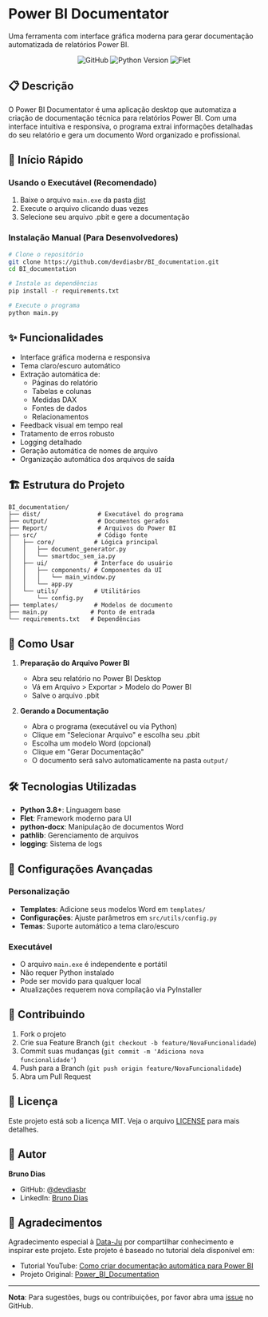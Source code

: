 # Power BI Documentator

Uma ferramenta com interface gráfica moderna para gerar documentação automatizada de relatórios Power BI.

<div align="center">

![GitHub](https://img.shields.io/github/license/devdiasbr/BI_documentation)
![Python Version](https://img.shields.io/badge/python-3.8%2B-blue)
![Flet](https://img.shields.io/badge/flet-latest-green)

</div>

## 📋 Descrição

O Power BI Documentator é uma aplicação desktop que automatiza a criação de documentação técnica para relatórios Power BI. Com uma interface intuitiva e responsiva, o programa extrai informações detalhadas do seu relatório e gera um documento Word organizado e profissional.

## 🚀 Início Rápido

### Usando o Executável (Recomendado)

1. Baixe o arquivo `main.exe` da pasta [dist](dist/)
2. Execute o arquivo clicando duas vezes
3. Selecione seu arquivo .pbit e gere a documentação

### Instalação Manual (Para Desenvolvedores)

```bash
# Clone o repositório
git clone https://github.com/devdiasbr/BI_documentation.git
cd BI_documentation

# Instale as dependências
pip install -r requirements.txt

# Execute o programa
python main.py
```

## ✨ Funcionalidades

- Interface gráfica moderna e responsiva
- Tema claro/escuro automático
- Extração automática de:
  - Páginas do relatório
  - Tabelas e colunas
  - Medidas DAX
  - Fontes de dados
  - Relacionamentos
- Feedback visual em tempo real
- Tratamento de erros robusto
- Logging detalhado
- Geração automática de nomes de arquivo
- Organização automática dos arquivos de saída

## 🏗️ Estrutura do Projeto

```
BI_documentation/
├── dist/                # Executável do programa
├── output/              # Documentos gerados
├── Report/              # Arquivos do Power BI
├── src/                 # Código fonte
│   ├── core/           # Lógica principal
│   │   ├── document_generator.py
│   │   └── smartdoc_sem_ia.py
│   ├── ui/             # Interface do usuário
│   │   ├── components/ # Componentes da UI
│   │   │   └── main_window.py
│   │   └── app.py
│   └── utils/          # Utilitários
│       └── config.py
├── templates/          # Modelos de documento
├── main.py            # Ponto de entrada
└── requirements.txt   # Dependências
```

## 📝 Como Usar

1. **Preparação do Arquivo Power BI**
   - Abra seu relatório no Power BI Desktop
   - Vá em Arquivo > Exportar > Modelo do Power BI
   - Salve o arquivo .pbit

2. **Gerando a Documentação**
   - Abra o programa (executável ou via Python)
   - Clique em "Selecionar Arquivo" e escolha seu .pbit
   - Escolha um modelo Word (opcional)
   - Clique em "Gerar Documentação"
   - O documento será salvo automaticamente na pasta `output/`

## 🛠️ Tecnologias Utilizadas

- **Python 3.8+**: Linguagem base
- **Flet**: Framework moderno para UI
- **python-docx**: Manipulação de documentos Word
- **pathlib**: Gerenciamento de arquivos
- **logging**: Sistema de logs

## 🔧 Configurações Avançadas

### Personalização
- **Templates**: Adicione seus modelos Word em `templates/`
- **Configurações**: Ajuste parâmetros em `src/utils/config.py`
- **Temas**: Suporte automático a tema claro/escuro

### Executável
- O arquivo `main.exe` é independente e portátil
- Não requer Python instalado
- Pode ser movido para qualquer local
- Atualizações requerem nova compilação via PyInstaller

## 🤝 Contribuindo

1. Fork o projeto
2. Crie sua Feature Branch (`git checkout -b feature/NovaFuncionalidade`)
3. Commit suas mudanças (`git commit -m 'Adiciona nova funcionalidade'`)
4. Push para a Branch (`git push origin feature/NovaFuncionalidade`)
5. Abra um Pull Request

## 📄 Licença

Este projeto está sob a licença MIT. Veja o arquivo [LICENSE](LICENSE) para mais detalhes.

## 👤 Autor

**Bruno Dias**
- GitHub: [@devdiasbr](https://github.com/devdiasbr)
- LinkedIn: [Bruno Dias](https://www.linkedin.com/in/bruno-dias-b195611a7/)

## 🙏 Agradecimentos

Agradecimento especial à [Data-Ju](https://www.youtube.com/@Data-Ju) por compartilhar conhecimento e inspirar este projeto. Este projeto é baseado no tutorial dela disponível em:
- Tutorial YouTube: [Como criar documentação automática para Power BI](https://www.youtube.com/watch?v=QnvdPVVeGpA)
- Projeto Original: [Power_BI_Documentation](https://github.com/data-ju/Power_BI_Documentation)

---

**Nota**: Para sugestões, bugs ou contribuições, por favor abra uma [issue](https://github.com/devdiasbr/BI_documentation/issues) no GitHub.
